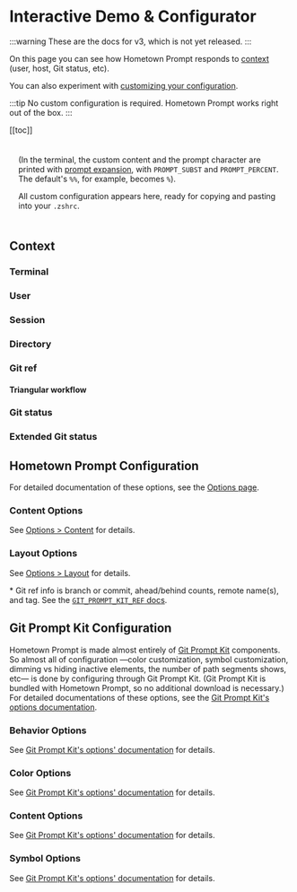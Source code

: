 # Interactive Demo & Configurator

:::warning
These are the docs for v3, which is not yet released.
:::

On this page you can see how Hometown Prompt responds to [context](#context) (user, host, Git status, etc).

You can also experiment with [customizing your configuration](#configuration).

:::tip
No custom configuration is required. Hometown Prompt works right out of the box.
:::

[[toc]]

<!-- DUPE demo.md, options.md -->

<div style="
  background-color: var(--c-bg);
  box-shadow: 0 0 1rem 1rem var(--c-bg);
  padding: 0.5rem 1rem;
  position: sticky; 
  top: var(--navbar-height);
">
  <PromptComponent/>

(In the terminal, the custom content and the prompt character are printed with [prompt expansion](https://zsh.sourceforge.io/Doc/Release/Prompt-Expansion.html), with `PROMPT_SUBST` and `PROMPT_PERCENT`. The default's `%%`, for example, becomes `%`).

All custom configuration appears here, ready for copying and pasting into your `.zshrc`.

<ConfigComponent/>

<ResetOptionsComponent/>
</div>

## Context

### Terminal

<ContextConfigurationComponent group="Terminal"/>

### User

<ContextConfigurationComponent group="User"/>

### Session

<ContextConfigurationComponent group="Session"/>

### Directory

<ContextConfigurationComponent group="Directory"/>

### Git ref

<ContextConfigurationComponent group="Git ref"/>

#### Triangular workflow

<ContextConfigurationComponent group="Git push ref"/>

### Git status

<ContextConfigurationComponent group="Git status"/>

### Extended Git status

<ContextConfigurationComponent group="Extended Git status"/>

<div id="configuration"></div>

## Hometown Prompt Configuration

For detailed documentation of these options, see the [Options page](./options.md).

### Content Options

See [Options > Content](./options.md#content) for details.

<OptionsConfigurationComponent group="hometown prompt content"/>

### Layout Options

See [Options > Layout](./options.md#layout) for details.

<OptionsConfigurationComponent group="hometown prompt layout"/>

\* Git ref info is branch or commit, ahead/behind counts, remote name(s), and tag. See the [`GIT_PROMPT_KIT_REF` docs](https://git-prompt-kit.olets.dev/components.html).

## Git Prompt Kit Configuration

Hometown Prompt is made almost entirely of [Git Prompt Kit](https://git-prompt-kit.olets.dev) components. So almost all of configuration —color customization, symbol customization, dimming vs hiding inactive elements, the number of path segments shows, etc— is done by configuring through Git Prompt Kit. (Git Prompt Kit is bundled with Hometown Prompt, so no additional download is necessary.) For detailed documentations of these options, see the [Git Prompt Kit's options documentation](https://git-prompt-kit.olets.dev/options.html).

### Behavior Options

See [Git Prompt Kit's options' documentation](https://git-prompt-kit.olets.dev/options.html) for details.

<OptionsConfigurationComponent group="behavior"/>

### Color Options

See [Git Prompt Kit's options' documentation](https://git-prompt-kit.olets.dev/options.html) for details.

<OptionsConfigurationComponent group="color"/>

### Content Options

See [Git Prompt Kit's options' documentation](https://git-prompt-kit.olets.dev/options.html) for details.

<OptionsConfigurationComponent group="content"/>

### Symbol Options

See [Git Prompt Kit's options' documentation](https://git-prompt-kit.olets.dev/options.html) for details.

<OptionsConfigurationComponent group="symbol"/>
